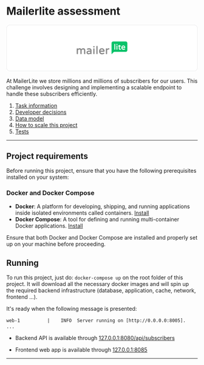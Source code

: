 # Mailerlite assessment

![Mailerlite logo](docs/images/ml-github-banner.png)

At MailerLite we store millions and millions of subscribers for our users. This challenge involves designing and implementing a scalable endpoint to handle these subscribers efficiently.

1. [Task information](docs/tasks.md)
2. [Developer decisions](docs/decisions.md)
3. [Data model](docs/tasks.md)
4. [How to scale this project](docs/scalability.md)
5. [Tests](docs/tests.md)

----------

## Project requirements

Before running this project, ensure that you have the following prerequisites installed on your system:

### Docker and Docker Compose

- **Docker**: A platform for developing, shipping, and running applications inside isolated environments called containers. [Install](https://docs.docker.com/get-docker/)
- **Docker Compose**: A tool for defining and running multi-container Docker applications. [Install](https://docs.docker.com/compose/install/)

Ensure that both Docker and Docker Compose are installed and properly set up on your machine before proceeding.

## Running
To run this project, just do: `docker-compose up` on the root folder of this project.
It will download all the necessary docker images and will spin up the required backend infrastructure (database, application, cache, network, frontend ...).

It's ready when the following message is presented:

```
web-1          |    INFO  Server running on [http://0.0.0.0:8005].  
...
```

- Backend API is available through [127.0.0.1:8080/api/subscribers](http://0.0.0.0:8000/api/subscribers)

- Frontend web app is available through [127.0.0.1:8085](127.0.0.1:8085)

----------
